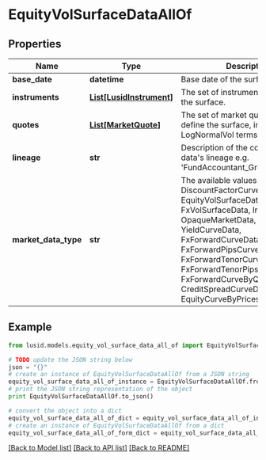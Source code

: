 # EquityVolSurfaceDataAllOf


## Properties
Name | Type | Description | Notes
------------ | ------------- | ------------- | -------------
**base_date** | **datetime** | Base date of the surface | 
**instruments** | [**List[LusidInstrument]**](LusidInstrument.md) | The set of instruments that define the surface. | 
**quotes** | [**List[MarketQuote]**](MarketQuote.md) | The set of market quotes that define the surface, in NormalVol or LogNormalVol terms. | 
**lineage** | **str** | Description of the complex market data&#39;s lineage e.g. &#39;FundAccountant_GreenQuality&#39;. | [optional] 
**market_data_type** | **str** | The available values are: DiscountFactorCurveData, EquityVolSurfaceData, FxVolSurfaceData, IrVolCubeData, OpaqueMarketData, YieldCurveData, FxForwardCurveData, FxForwardPipsCurveData, FxForwardTenorCurveData, FxForwardTenorPipsCurveData, FxForwardCurveByQuoteReference, CreditSpreadCurveData, EquityCurveByPricesData | 

## Example

```python
from lusid.models.equity_vol_surface_data_all_of import EquityVolSurfaceDataAllOf

# TODO update the JSON string below
json = "{}"
# create an instance of EquityVolSurfaceDataAllOf from a JSON string
equity_vol_surface_data_all_of_instance = EquityVolSurfaceDataAllOf.from_json(json)
# print the JSON string representation of the object
print EquityVolSurfaceDataAllOf.to_json()

# convert the object into a dict
equity_vol_surface_data_all_of_dict = equity_vol_surface_data_all_of_instance.to_dict()
# create an instance of EquityVolSurfaceDataAllOf from a dict
equity_vol_surface_data_all_of_form_dict = equity_vol_surface_data_all_of.from_dict(equity_vol_surface_data_all_of_dict)
```
[[Back to Model list]](../README.md#documentation-for-models) [[Back to API list]](../README.md#documentation-for-api-endpoints) [[Back to README]](../README.md)


